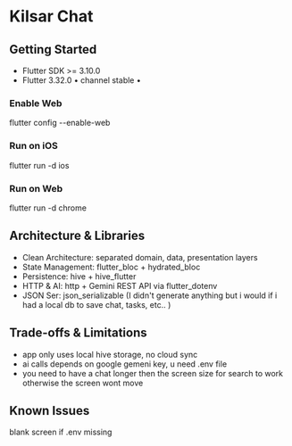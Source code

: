 # Kilsar Chat

## Getting Started

 - Flutter SDK >= 3.10.0
 - Flutter 3.32.0 • channel stable •

### Enable Web

flutter config --enable-web

### Run on iOS

flutter run -d ios

### Run on Web

flutter run -d chrome

## Architecture & Libraries

 - Clean Architecture: separated domain, data, presentation layers
 - State Management: flutter_bloc + hydrated_bloc
- Persistence: hive + hive_flutter
- HTTP & AI: http + Gemini REST API via flutter_dotenv
- JSON Ser: json_serializable (I didn't generate anything but i would if i had a local db to save chat, tasks, etc.. )

## Trade-offs & Limitations

- app only uses local hive storage, no cloud sync
- ai calls depends on google gemeni key, u need .env file
- you need to have a chat longer then the screen size for search to work otherwise the screen wont move 

## Known Issues

 blank screen if .env missing

